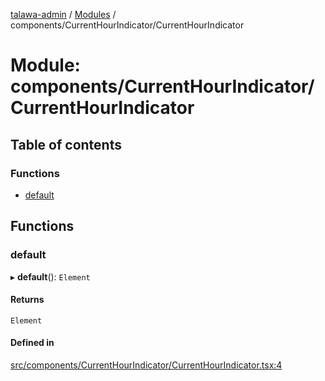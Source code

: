[talawa-admin](../README.md) / [Modules](../modules.md) / components/CurrentHourIndicator/CurrentHourIndicator

# Module: components/CurrentHourIndicator/CurrentHourIndicator

## Table of contents

### Functions

- [default](components_CurrentHourIndicator_CurrentHourIndicator.md#default)

## Functions

### default

▸ **default**(): `Element`

#### Returns

`Element`

#### Defined in

[src/components/CurrentHourIndicator/CurrentHourIndicator.tsx:4](https://github.com/Anvita0305/talawa-admin/blob/cdb95af/src/components/CurrentHourIndicator/CurrentHourIndicator.tsx#L4)
